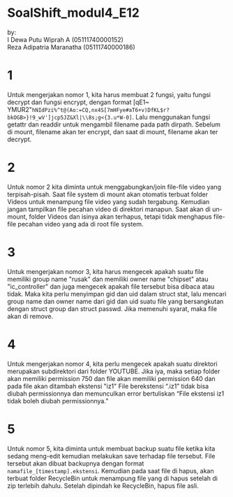 # SoalShift_modul4_E12
by:<br/> 
I Dewa Putu Wiprah A      (05111740000152)<br/>
Reza Adipatria Maranatha  (05111740000186)
# 1
Untuk mengerjakan nomor 1, kita harus membuat 2 fungsi, yaitu fungsi decrypt dan fungsi encrypt, dengan format  [qE1~ YMUR2\"`hNIdPzi%^t@(Ao:=CQ,nx4S[7mHFye#aT6+v)DfKL$r?bkOGB>}!9_wV']jcp5JZ&Xl|\\8s;g<{3.u*W-0]`. Lalu menggunakan fungsi getattr dan readdir untuk mengambil filename pada path dirpath. Sebelum di mount, filename akan ter encrypt, dan saat di mount, filename akan ter decrypt.
# 2
Untuk nomor 2 kita diminta untuk menggabungkan/join file-file video yang terpisah-pisah. Saat file system di mount akan otomatis terbuat folder Videos untuk menampung file video yang sudah tergabung. Kemudian jangan tampilkan file pecahan video di direktori manapun. Saat akan di un-mount, folder Videos dan isinya akan terhapus, tetapi tidak menghapus file-file pecahan video yang ada di root file system.
# 3
Untuk mengerjakan nomor 3, kita harus mengecek apakah suatu file memiliki group name "rusak" dan memiliki owner name "chipset" atau "ic_controller" dan juga mengecek apakah file tersebut bisa dibaca atau tidak. Maka kita perlu menyimpan gid dan uid dalam struct stat, lalu mencari group name dan owner name dari gid dan uid suatu file yang bersangkutan dengan struct group dan struct passwd. Jika memenuhi syarat, maka file akan di remove.

# 4
Untuk mengerjakan nomor 4, kita perlu mengecek apakah suatu direktori merupakan subdirektori dari folder YOUTUBE. Jika iya, maka setiap folder akan memiliki permission 750 dan file akan memiliki permission 640 dan pada file akan ditambah ekstensi "iz1" File berekstensi “.iz1” tidak bisa diubah permissionnya dan memunculkan error bertuliskan “File ekstensi iz1 tidak boleh diubah permissionnya.”

# 5
Untuk nomor 5, kita diminta untuk membuat backup suatu file ketika kita sedang meng-edit kemudian melakukan save terhadap file tersebut. File tersebut akan dibuat backupnya dengan format `namafile_[timestamp].ekstensi`. Kemudian pada saat file di hapus, akan terbuat folder RecycleBin untuk menampung file yang di hapus setelah di zip terlebih dahulu. Setelah dipindah ke RecycleBin, hapus file asli.
  
